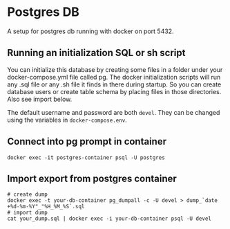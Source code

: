 # Postgres DB

A setup for postgres db running with docker on port 5432.

## Running an initialization SQL or sh script

You can initialize this database by creating some files in a folder under your
docker-compose.yml file called pg. The docker initialization scripts will run
any .sql file or any .sh file it finds in there during startup. So you can
create database users or create table schema by placing files in those
directories. Also see import below.

The default username and password are both `devel`. They can be changed using
the variables in `docker-compose.env`.

## Connect into pg prompt in container

```
docker exec -it postgres-container psql -U postgres
```

## Import export from postgres container

```
# create dump
docker exec -t your-db-container pg_dumpall -c -U devel > dump_`date +%d-%m-%Y"_"%H_%M_%S`.sql
# import dump
cat your_dump.sql | docker exec -i your-db-container psql -U devel
```
